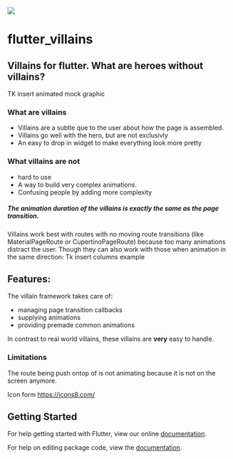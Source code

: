 ![](https://github.com/Norbert515/flutter_villains/blob/master/assets/icons8-joker-suicide-squad-96.png)
# flutter_villains

## Villains for flutter. What are heroes without villains?

TK insert animated mock graphic




### What are villains

- Villains are a subtle que to the user about how the page is assembled.
- Villains go well with the hero, but are not exclusivly
- An easy to drop in widget to make everything look more pretty

### What villains are not

- hard to use
- A way to build very complex animations.
- Confusing people by adding more complexity


##### The animation duration of the villains is exactly the same as the page transition.

Villains work best with routes with no moving route transitions (like MaterialPageRoute or CupertinoPageRoute) because too many animations distract the user. Though they can also work with those when animation in the same direction:
Tk insert columns example




## Features:
The villain framework takes care of:
- managing page transition callbacks
- supplying animations
- providing premade common animations

In contrast to real world villains, these villains are **very** easy to handle.





### Limitations
The route being push ontop of is not animating because it is not on the screen anymore.

Icon form https://icons8.com/ 

## Getting Started

For help getting started with Flutter, view our online [documentation](https://flutter.io/).

For help on editing package code, view the [documentation](https://flutter.io/developing-packages/).
